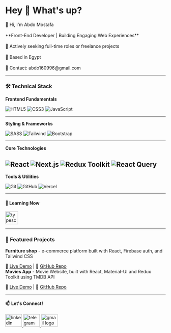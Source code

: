 <h1 align="left">Hey 👋 What's up?</h1>


<p align="left">👋 Hi, I'm Abdo Mostafa<br> <br> **Front-End Developer | Building Engaging Web Experiences** <br><br>🎯 Actively seeking full-time roles or freelance projects<br><br>📍 Based in Egypt  <br><br>📧 Contact: abdo160996@gmail.com</p>

---

<h3 align="left">🛠 Technical Stack</h3>

**Frontend Fundamentals**

![HTML5](https://img.shields.io/badge/HTML5-242938?style=flat&logo=html5&logoColor=yellow)
![CSS3](https://img.shields.io/badge/CSS3-242938?style=flat&logo=css3&logoColor=yellow)
![JavaScript](https://img.shields.io/badge/JavaScript-242938?style=flat&logo=javascript&logoColor=yellow)

---

**Styling & Frameworks**

![SASS](https://img.shields.io/badge/SASS-242938?style=flat&logo=sass&logoColor=yellow)
![Tailwind](https://img.shields.io/badge/Tailwind_CSS-242938?style=flat&logo=tailwind-css&logoColor=yellow)
![Bootstrap](https://img.shields.io/badge/Bootstrap-242938?style=flat&logo=bootstrap&logoColor=yellow)

---

**Core Technologies**  

![React](https://img.shields.io/badge/React-242938?style=flat&logo=react&logoColor=yellow)
![Next.js](https://img.shields.io/badge/Next.js-242938?style=flat&logo=next.js&logoColor=yellow)
![Redux Toolkit](https://img.shields.io/badge/Redux_Toolkit-242938?style=flat&logo=redux&logoColor=yellow)
![React Query](https://img.shields.io/badge/React_Query-242938?style=flat&logo=reactquery&logoColor=yellow)
---

**Tools & Utilities**  

![Git](https://img.shields.io/badge/Git-242938?style=flat&logo=git&logoColor=white)
![GitHub](https://img.shields.io/badge/GitHub-242938?style=flat&logo=github&logoColor=yellow)
![Vercel](https://img.shields.io/badge/vercel-242938?style=flat&logo=vercel&logoColor=yellow)

---

<h4 align="left">🌱 Learning Now</h4>


<div align="left">
  <img src="https://skillicons.dev/icons?i=ts" height="40" alt="typescript logo"  />
</div>


---

### 💼 Featured Projects
**Furniture shop** - e-commerce platform built with React, Firebase auth, and Tailwind CSS <br>  

🔗 [Live Demo](https://furniture-ab.vercel.app/) | 📂 [GitHub Repo](https://github.com/abdo160996/furniture-shop)
<br> 
**Movies App** - Movie Website, built with React, Material-UI and Redux Toolkit using TMDB API <br>  

🔗 [Live Demo](cinematch-23.vercel.app/) | 📂 [GitHub Repo](https://github.com/abdo160996/cinematch)

---



<h4 align="left">📫 Let's Connect!</h4>



<div align="left">
  <a href="https://linkedin.com/in/abdoo-mostafa/" target="_blank">
    <img src="https://raw.githubusercontent.com/maurodesouza/profile-readme-generator/master/src/assets/icons/social/linkedin/default.svg" width="52" height="40" alt="linkedin logo"  />
  </a>
  <a href="https://t.me/abmo96" target="_blank">
    <img src="https://raw.githubusercontent.com/maurodesouza/profile-readme-generator/master/src/assets/icons/social/telegram/default.svg" width="52" height="40" alt="telegram logo"  />
  </a>
  <a href="mailto:abdo160996@gmail.com" target="_blank">
    <img src="https://raw.githubusercontent.com/maurodesouza/profile-readme-generator/master/src/assets/icons/social/gmail/default.svg" width="52" height="40" alt="gmail logo"  />
  </a>
</div>

###
